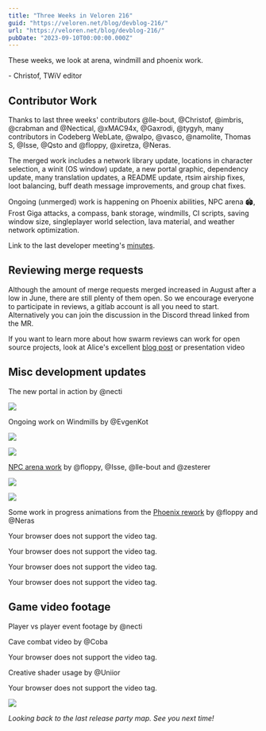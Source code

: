 ```yaml
---
title: "Three Weeks in Veloren 216"
guid: "https://veloren.net/blog/devblog-216/"
url: "https://veloren.net/blog/devblog-216/"
pubDate: "2023-09-10T00:00:00.000Z"
---
```


These weeks, we look at arena, windmill and phoenix work.

\- Christof, TWiV editor

## Contributor Work

Thanks to last three weeks' contributors @lle-bout, @Christof, @imbris, @crabman and @Nectical, @xMAC94x, @Gaxrodi, @tygyh, many contributors in Codeberg WebLate, @walpo, @vasco, @namolite, Thomas S, @Isse, @Qsto and @floppy, @xiretza, @Neras.

The merged work includes a network library update, locations in character selection, a winit (OS window) update, a new portal graphic, dependency update, many translation updates, a README update, rtsim airship fixes, loot balancing, buff death message improvements, and group chat fixes.

Ongoing (unmerged) work is happening on Phoenix abilities, NPC arena 🏟️, Frost Giga attacks, a compass, bank storage, windmills, CI scripts, saving window size, singleplayer world selection, lava material, and weather network optimization.

Link to the last developer meeting's [minutes](https://hackmd.io/@veloren/H1quJ3KR3).

## Reviewing merge requests

Although the amount of merge requests merged increased in August after a low in June, there are still plenty of them open. So we encourage everyone to participate in reviews, a gitlab account is all you need to start. Alternatively you can join the discussion in the Discord thread linked from the MR.

If you want to learn more about how swarm reviews can work for open source projects, look at Alice's excellent [blog post](https://www.leafwing-studios.com/blog/triage-by-controversy/) or presentation video

## Misc development updates

The new portal in action by @necti

![](https://s3.eu-central-2.wasabisys.com/veloren-blog/cdn/467861553178345502/1144263547275186286/image.png)

Ongoing work on Windmills by @EvgenKot

![](https://s3.eu-central-2.wasabisys.com/veloren-blog/cdn/450064928720814081/1143082646705029181/image.png)

![](https://s3.eu-central-2.wasabisys.com/veloren-blog/cdn/534843870375182339/1150134747650068570/screenshot_1694282311446.png)

[NPC arena work](https://gitlab.com/veloren/veloren/-/merge_requests/4063) by @floppy, @Isse, @lle-bout and @zesterer

![](https://s3.eu-central-2.wasabisys.com/veloren-blog/cdn/1139101474148843531/1141904444766818344/screenshot_1692321610634.png)

![](https://s3.eu-central-2.wasabisys.com/veloren-blog/cdn/1139101474148843531/1142707379612438578/screenshot_1692512869463.png)

Some work in progress animations from the [Phoenix rework](https://discord.com/channels/449602562165833758/1134112079310241792) by @floppy and @Neras

Your browser does not support the video tag.

Your browser does not support the video tag.

Your browser does not support the video tag.

Your browser does not support the video tag.

## Game video footage

Player vs player event footage by @necti

Cave combat video by @Coba

Your browser does not support the video tag.

Creative shader usage by @Uniior

Your browser does not support the video tag.

![](https://s3.eu-central-2.wasabisys.com/veloren-blog/cdn/634860358623821835/1144660797763637348/image.png)

_Looking back to the last release party map. See you next time!_
